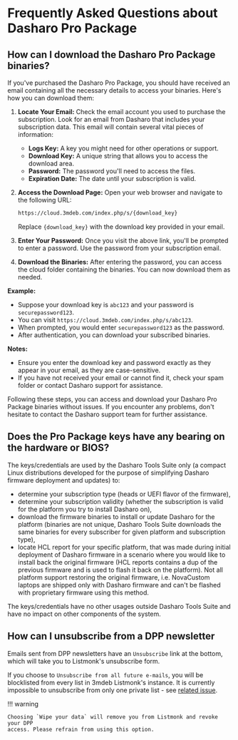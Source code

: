 # Frequently Asked Questions about Dasharo Pro Package

## How can I download the Dasharo Pro Package binaries?

If you've purchased the Dasharo Pro Package, you should have received an
email containing all the necessary details to access your binaries. Here's how
you can download them:

1. **Locate Your Email:** Check the email account you used to purchase the
   subscription. Look for an email from Dasharo that includes your subscription
   data. This email will contain several vital pieces of information:

    - **Logs Key:** A key you might need for other operations or support.
    - **Download Key:** A unique string that allows you to access the download area.
    - **Password:** The password you'll need to access the files.
    - **Expiration Date:** The date until your subscription is valid.

2. **Access the Download Page:** Open your web browser and navigate to the
   following URL:

    ```txt
    https://cloud.3mdeb.com/index.php/s/{download_key}
    ```

    Replace `{download_key}` with the download key provided in your email.

3. **Enter Your Password:** Once you visit the above link, you'll be prompted
   to enter a password. Use the password from your subscription email.

4. **Download the Binaries:** After entering the password, you can access the
   cloud folder containing the binaries. You can now download them as needed.

**Example:**

- Suppose your download key is `abc123` and your password is
  `securepassword123`.
- You can visit `https://cloud.3mdeb.com/index.php/s/abc123`.
- When prompted, you would enter `securepassword123` as the password.
- After authentication, you can download your subscribed binaries.

**Notes:**

- Ensure you enter the download key and password exactly as they appear in your
  email, as they are case-sensitive.
- If you have not received your email or cannot find it, check your spam folder
  or contact Dasharo support for assistance.

Following these steps, you can access and download your Dasharo Pro Package
binaries without issues. If you encounter any problems, don't
hesitate to contact the Dasharo support team for further assistance.

## Does the Pro Package keys have any bearing on the hardware or BIOS?

The keys/credentials are used by the Dasharo Tools Suite only (a compact
Linux distributions developed for the purpose of simplifying Dasharo
firmware deployment and updates) to:

- determine your subscription type (heads or UEFI flavor of the firmware),
- determine your subscription validity (whether the subscription is
valid for the platform you try to install Dasharo on),
- download the firmware binaries to install or update Dasharo for the
platform (binaries are not unique, Dasharo Tools Suite downloads the
same binaries for every subscriber for given platform and subscription
type),
- locate HCL report for your specific platform, that was made
during initial deployment of Dasharo firmware in a scenario where you
would like to install back the original firmware (HCL reports contains a
dup of the previous firmware and is used to flash it back on the
platform). Not all platform support restoring the original firmware,
i.e. NovaCustom laptops are shipped only with Dasharo firmware and can't
be flashed with proprietary firmware using this method.

The keys/credentials have no other usages outside Dasharo Tools Suite
and have no impact on other components of the system.

## How can I unsubscribe from a DPP newsletter

Emails sent from DPP newsletters have an `Unsubscribe` link at the bottom, which
will take you to Listmonk's unsubscribe form.

If you choose to `Unsubscribe from all future e-mails`, you will be blocklisted
from every list in 3mdeb Listmonk's instance. It is currently impossible to
unsubscribe from only one private list - see [related issue][listmonk-issue].

!!! warning

    Choosing `Wipe your data` will remove you from Listmonk and revoke your DPP
    access. Please refrain from using this option.

[listmonk-issue]: https://github.com/knadh/listmonk/issues/2382
